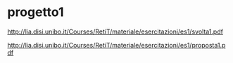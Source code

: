# progetto1
http://lia.disi.unibo.it/Courses/RetiT/materiale/esercitazioni/es1/svolta1.pdf

http://lia.disi.unibo.it/Courses/RetiT/materiale/esercitazioni/es1/proposta1.pdf
